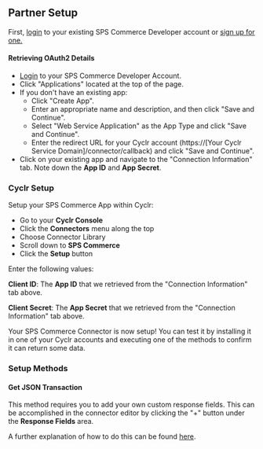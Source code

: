 
## Partner Setup

First, [login](https://developercenter.spscommerce.com/) to your existing SPS Commerce Developer account or [sign up for one.](https://developercenter.spscommerce.com/#/signup)

#### Retrieving OAuth2 Details

*   [Login](https://developercenter.spscommerce.com/) to your SPS Commerce Developer Account.
*   Click "Applications" located at the top of the page.
*   If you don't have an existing app:
    * Click "Create App".
    * Enter an appropriate name and description, and then click "Save and Continue".
    * Select "Web Service Application" as the App Type and click "Save and Continue".
    * Enter the redirect URL for your Cyclr account (https://[Your Cyclr Service Domain]/connector/callback) and click "Save and Continue".
*   Click on your existing app and navigate to the  "Connection Information" tab. Note down the **App ID** and **App Secret**.

### Cyclr Setup

Setup your SPS Commerce App within Cyclr:

*   Go to your **Cyclr Console**
*   Click the **Connectors** menu along the top
*   Choose Connector Library
*   Scroll down to **SPS Commerce**
*   Click the **Setup** button

Enter the following values:

**Client ID**: The **App ID** that we retrieved from the "Connection Information" tab above.

**Client Secret**:  The **App Secret** that we retrieved from the "Connection Information" tab above.

Your SPS Commerce Connector is now setup! You can test it by installing it in one of your Cyclr accounts and executing one of the methods to confirm it can return some data.

### Setup Methods

#### Get JSON Transaction

This method requires you to add your own custom response fields. This can be accomplished in the connector editor by clicking the
"+" button under the **Response Fields** area.

A further explanation of how to do this can be found [here](https://docs.cyclr.com/adding-custom-fields).